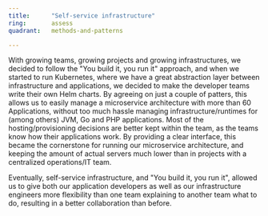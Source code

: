 ```yaml
---
title:      "Self-service infrastructure"
ring:       assess
quadrant:   methods-and-patterns

---
```


With growing teams, growing projects and growing infrastructures, we decided to follow the "You build it, you run it" approach, and when we started to run Kubernetes, where we have a great abstraction layer between infrastructure and applications, we decided to make the developer teams write their own Helm charts.
By agreeing on just a couple of patters, this allows us to easily manage a microservice architecture with more than 60 Applications, without too much hassle managing infrastructure/runtimes for (among others) JVM, Go and PHP applications.
Most of the hosting/provisioning decisions are better kept within the team, as the teams know how their applications work. By providing a clear interface, this became the cornerstone for running our microservice architecture, and keeping the amount of actual servers much lower than in projects with a centralized operations/IT team.

Eventually, self-service infrastructure, and "You build it, you run it", allowed us to give both our application developers as well as our infrastructure engineers more flexibility than one team explaining to another team what to do, resulting in a better collaboration than before.
